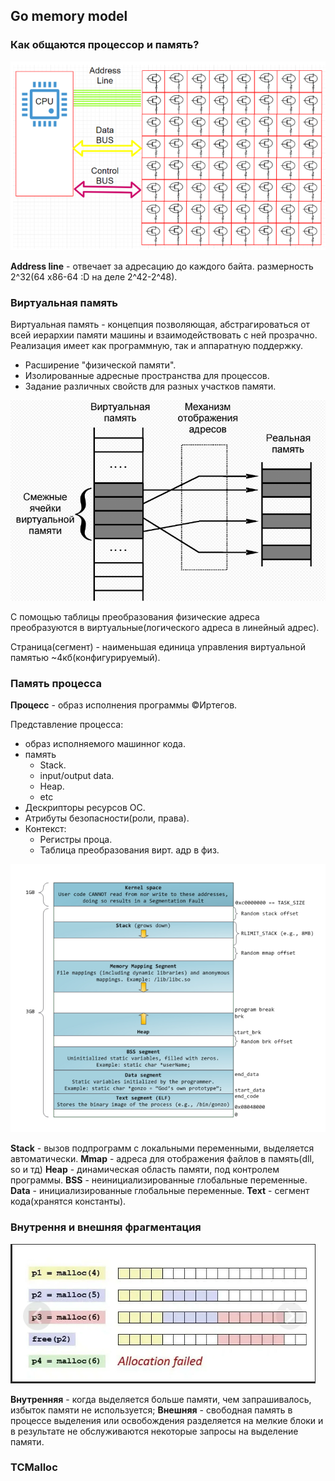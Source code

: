 ## Go memory model

### Как общаются процессор и память?

![img_2.png](img_2.png)

**Address line** - отвечает за адресацию до каждого байта. размерность 2^32(64 x86-64 :D на деле 2^42-2^48).

### Виртуальная память

Виртуальная память - концепция позволяющая, абстрагироваться от всей иерархии памяти машины и взаимодействовать с ней прозрачно. Реализация имеет как программную, так и аппаратную поддержку.
- Расширение "физической памяти".
- Изолированные адресные пространства для процессов.
- Задание различных свойств для разных участков памяти.

![img_3.png](img_3.png)

С помощью таблицы преобразования физические адреса преобразуются в виртуальные(логического адреса в линейный адрес).

Страница(сегмент) - наименьшая единица управления виртуальной памятью ~4кб(конфигурируемый).

### Память процесса

**Процесс** - образ исполнения программы ©Иртегов.

Представление процесса:
- образ исполняемого машинног кода.
- память 
    - Stack.
    - input/output data.
    - Heap.
    - etc
- Дескрипторы ресурсов OC.
- Атрибуты безопасности(роли, права).
- Контекст:
    - Регистры проца.
    - Таблица преобразования вирт. адр в физ.

![img_1.png](img_1.png)

**Stack** - вызов подпрограмм с локальными переменными, выделяется автоматически.
**Mmap** - адреса для отображения файлов в память(dll, so и тд)
**Heap** - динамическая область памяти, под контролем программы.
**BSS** - неинициализированные глобальные переменные.
**Data** - инициализированные глобальные переменные.
**Text** - сегмент кода(хранятся константы).

### Внутрення и внешняя фрагментация

![img_4.png](img_4.png)

**Внутренняя** - когда выделяется больше памяти, чем запрашивалось, избыток памяти не используется;
**Внешняя** - свободная память в процессе выделения или освобождения разделяется на мелкие блоки и в результате не обслуживаются некоторые запросы на выделение памяти.

### TCMalloc

